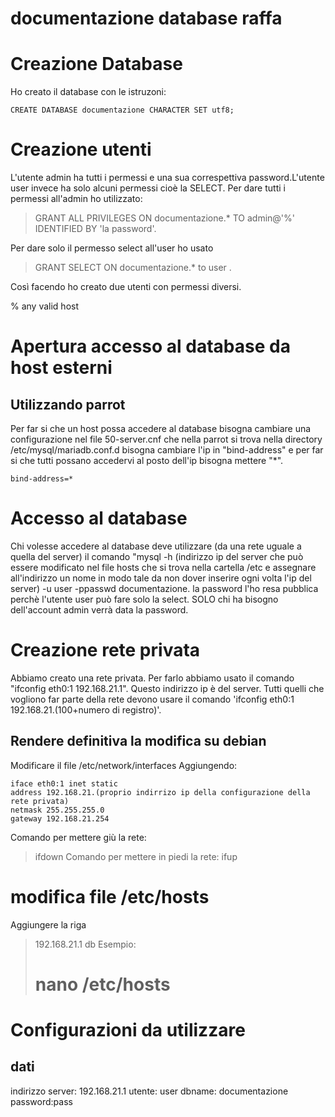 documentazione database raffa
==================================

# Creazione Database
Ho creato il database con le istruzoni:
```
CREATE DATABASE documentazione CHARACTER SET utf8;
```


# Creazione utenti
L'utente admin ha tutti i permessi e una sua correspettiva password.L'utente user invece ha solo alcuni permessi cioè la SELECT. Per dare tutti i permessi all'admin ho utilizzato:
> GRANT ALL PRIVILEGES ON documentazione.* TO  admin@'%' IDENTIFIED BY 'la password'.

Per dare solo  il permesso select all'user ho usato
> GRANT SELECT ON documentazione.* to user .

Così facendo ho creato due utenti con permessi diversi.

% any valid host


# Apertura accesso al database da host esterni
## Utilizzando parrot
Per far si che un host possa accedere al database bisogna cambiare una configurazione nel file 50-server.cnf che nella parrot si trova nella directory /etc/mysql/mariadb.conf.d
bisogna cambiare l'ip in "bind-address" e per far si che tutti possano accedervi al posto dell'ip bisogna mettere "*".
```
bind-address=*
```
# Accesso al database
Chi volesse accedere al database deve utilizzare (da una rete uguale a quella del server) il comando "mysql -h (indirizzo ip del server che può essere modificato nel file hosts che si trova nella cartella /etc e assegnare all'indirizzo un nome in modo tale da non dover inserire ogni volta l'ip del server)  -u user -ppasswd documentazione.
la password l'ho resa pubblica perchè l'utente user può fare solo la select. SOLO chi ha bisogno dell'account admin verrà data la password.

# Creazione rete privata 
Abbiamo creato una rete privata. Per farlo abbiamo usato il comando "ifconfig eth0:1 192.168.21.1". Questo indirizzo ip è del server. Tutti quelli che vogliono far parte della rete devono usare il comando 'ifconfig eth0:1 192.168.21.(100+numero di registro)'.

## Rendere definitiva la modifica su debian
Modificare il file /etc/network/interfaces
Aggiungendo:
```
iface eth0:1 inet static
address 192.168.21.(proprio indirrizo ip della configurazione della rete privata)
netmask 255.255.255.0
gateway 192.168.21.254
```
Comando per mettere giù la rete:
>ifdown
Comando per mettere in piedi la rete:
>ifup
# modifica file /etc/hosts
Aggiungere la riga
> 192.168.21.1 db
Esempio:
> # nano  /etc/hosts


# Configurazioni da utilizzare
## dati
indirizzo server: 192.168.21.1
utente: user
dbname: documentazione
password:pass



